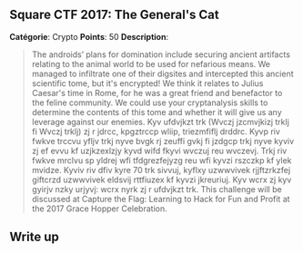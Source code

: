 
Square CTF 2017: The General's Cat
-------

**Catégorie**: Crypto **Points**: 50 **Description**:

> The androids’ plans for domination include securing ancient artifacts relating to the animal world to be used for nefarious means. We managed to infiltrate one of their digsites and intercepted this ancient scientific tome, but it's encrypted! We think it relates to Julius Caesar's time in Rome, for he was a great friend and benefactor to the feline community. We could use your cryptanalysis skills to determine the contents of this tome and whether it will give us any leverage against our enemies.
Kyv ufdvjkzt trk (Wvczj jzcmvjkizj trklj fi Wvczj trklj) zj r jdrcc, kpgztrccp wliip, triezmfiflj drddrc. Kyvp riv fwkve trccvu yfljv trkj nyve bvgk rj zeuffi gvkj fi jzdgcp trkj nyve kyviv zj ef evvu kf uzjkzexlzjy kyvd wifd fkyvi wvczuj reu wvczevj. Trkj riv fwkve mrclvu sp yldrej wfi tfdgrezfejyzg reu wfi kyvzi rszczkp kf ylek mvidze. Kyviv riv dfiv kyre 70 trk sivvuj, kyflxy uzwwvivek rjjftzrkzfej giftcrzd uzwwvivek eldsvij rttfiuzex kf kyvzi jkreuriuj. Kyv wcrx zj kyv gyirjv nzky urjyvj: wcrx nyrk zj r ufdvjkzt trk.
This challenge will be discussed at Capture the Flag: Learning to Hack for Fun and Profit at the 2017 Grace Hopper Celebration.


Write up
-------
